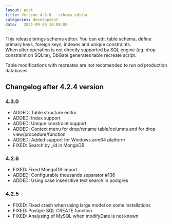 ```yaml
---
layout: post
title: Version 4.3.0 - schema editor
categories: development
date:   2021-09-20 16:00:00
---
```


This release brings schema editor. You can edit table schema, define primary keys, foreign keys, indexes and unique constraints.  
When alter operation is not directly supported by SQL engine (eg. drop constraint on SQLite), DbGate generates table recreate script. 

Table modifications with recreates are not recomended to run od production databases.

## Changelog after 4.2.4 version

### 4.3.0
- ADDED: Table structure editor
- ADDED: Index support
- ADDED: Unique constraint support
- ADDED: Context menu for drop/rename table/columns and for drop view/procedure/function
- ADDED: Added support for Windows arm64 platform
- FIXED: Search by _id in MongoDB

### 4.2.6
- FIXED: Fixed MongoDB import
- ADDED: Configurable thousands separator #136
- ADDED: Using case insensitive text search in postgres

### 4.2.5
- FIXED: Fixed crash when using large model on some installations
- FIXED: Postgre SQL CREATE function 
- FIXED: Analysing of MySQL when modifyDate is not known
